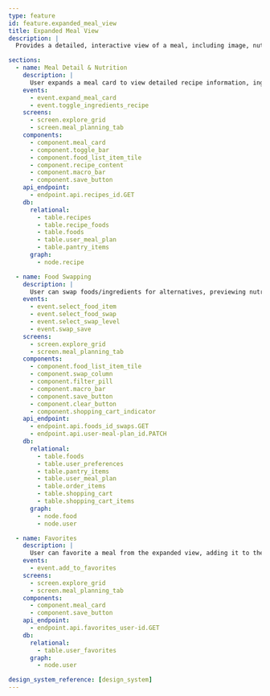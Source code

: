 ```yaml
---
type: feature
id: feature.expanded_meal_view
title: Expanded Meal View
description: |
  Provides a detailed, interactive view of a meal, including image, nutrition, ingredients, recipe instructions, shopping status, food swapping, and favoriting. Accessible from Explore and Plan tabs, and supports contextual food swaps and macro/price preview.

sections:
  - name: Meal Detail & Nutrition
    description: |
      User expands a meal card to view detailed recipe information, ingredients, nutrition, and shopping status. Macro bar and price are shown at the top. Toggle between Ingredients and Recipe views.
    events:
      - event.expand_meal_card
      - event.toggle_ingredients_recipe
    screens:
      - screen.explore_grid
      - screen.meal_planning_tab
    components:
      - component.meal_card
      - component.toggle_bar
      - component.food_list_item_tile
      - component.recipe_content
      - component.macro_bar
      - component.save_button
    api_endpoint:
      - endpoint.api.recipes_id.GET
    db:
      relational:
        - table.recipes
        - table.recipe_foods
        - table.foods
        - table.user_meal_plan
        - table.pantry_items
      graph:
        - node.recipe

  - name: Food Swapping
    description: |
      User can swap foods/ingredients for alternatives, previewing nutrition and price changes before saving. The explicit Save button appears after selection, allowing users to confirm and persist their swaps. Once saved, swaps update the meal plan and shopping cart automatically.
    events:
      - event.select_food_item
      - event.select_food_swap
      - event.select_swap_level
      - event.swap_save
    screens:
      - screen.explore_grid
      - screen.meal_planning_tab
    components:
      - component.food_list_item_tile
      - component.swap_column
      - component.filter_pill
      - component.macro_bar
      - component.save_button
      - component.clear_button
      - component.shopping_cart_indicator
    api_endpoint:
      - endpoint.api.foods_id_swaps.GET
      - endpoint.api.user-meal-plan_id.PATCH
    db:
      relational:
        - table.foods
        - table.user_preferences
        - table.pantry_items
        - table.user_meal_plan
        - table.order_items
        - table.shopping_cart
        - table.shopping_cart_items
      graph:
        - node.food
        - node.user

  - name: Favorites
    description: |
      User can favorite a meal from the expanded view, adding it to their favorites list for quick access in planning and discovery.
    events:
      - event.add_to_favorites
    screens:
      - screen.explore_grid
      - screen.meal_planning_tab
    components:
      - component.meal_card
      - component.save_button
    api_endpoint:
      - endpoint.api.favorites_user-id.GET
    db:
      relational:
        - table.user_favorites
      graph:
        - node.user

design_system_reference: [design_system]
---
```

